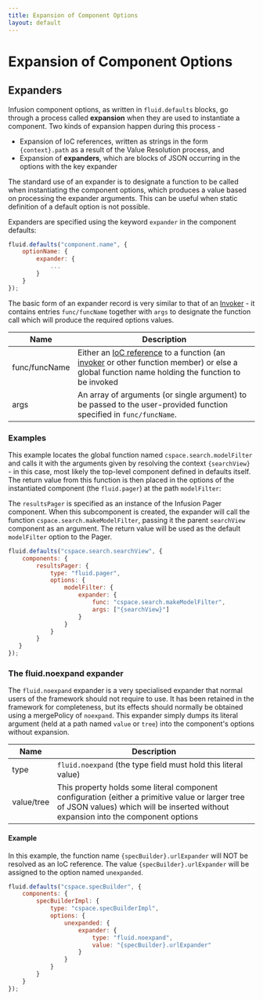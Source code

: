 ```yaml
---
title: Expansion of Component Options
layout: default
---
```


# Expansion of Component Options #

## Expanders ##

Infusion component options, as written in `fluid.defaults` blocks, go through a process called **expansion** when they are used to instantiate a component. Two kinds of expansion happen during this process -

* Expansion of IoC references, written as strings in the form `{context}.path` as a result of the Value Resolution process, and
* Expansion of **expanders**, which are blocks of JSON occurring in the options with the key expander

The standard use of an expander is to designate a function to be called when instantiating the component options, which produces a value based on processing the expander arguments. This can be useful when static definition of a default option is not possible.

Expanders are specified using the keyword `expander` in the component defaults:

```javascript
fluid.defaults("component.name", {
    optionName: {
        expander: {
            ...
        }
    }
});
```

The basic form of an expander record is very similar to that of an [Invoker](Invokers.md) - it contains entries `func/funcName` together with `args` to designate the function call which will produce the required options values.

<table>
    <thead>
        <tr>
            <th>Name</th>
            <th>Description</th>
        </tr>
    </thead>
    <tbody>
        <tr>
            <td>func/funcName</td>
            <td>
                Either an <a href="IoCReferences.md">IoC reference</a> to a function (an <a href="Invokers.md">invoker</a> or other function member) or else a global function name holding the function to be invoked
            </td>
        </tr>
        <tr>
            <td>args</td>
            <td>
                An array of arguments (or single argument) to be passed to the user-provided function specified in <code>func/funcName</code>.
            </td>
        </tr>
    </tbody>
</table>

### Examples ###

This example locates the global function named `cspace.search.modelFilter` and calls it with the arguments given by resolving the context `{searchView}` - in this case, most likely the top-level component defined in defaults itself. The return value from this function is then placed in the options of the instantiated component (the `fluid.pager`) at the path `modelFilter`:

The `resultsPager` is specified as an instance of the Infusion Pager component. When this subcomponent is created, the expander will call the function `cspace.search.makeModelFilter`, passing it the parent `searchView` component as an argument. The return value will be used as the default `modelFilter` option to the Pager.

```javascript
fluid.defaults("cspace.search.searchView", {
    components: {
        resultsPager: {
            type: "fluid.pager",
            options: {
                modelFilter: {
                    expander: {
                        func: "cspace.search.makeModelFilter",
                        args: ["{searchView}"]
                    }
                }
            }
        }
   }
});
```

### The fluid.noexpand expander ###

The `fluid.noexpand` expander is a very specialised expander that normal users of the framework should not require to use. It has been retained in the framework for completeness, but its effects should normally be obtained using a mergePolicy of `noexpand`. This expander simply dumps its literal argument (held at a path named `value` or `tree`) into the component's options without expansion.

<table>
    <thead>
        <tr>
            <th>Name</th>
            <th>Description</th>
        </tr>
    </thead>
    <tbody>
        <tr>
            <td>type</td>
            <td>
                <code>fluid.noexpand</code> (the type field must hold this literal value)
            </td>
        </tr>
        <tr>
            <td>value/tree</td>
            <td>
                This property holds some literal component configuration (either a primitive value or larger tree of JSON values) which will be inserted without expansion into the component options
            </td>
        </tr>
    </tbody>
</table>

#### Example #####

In this example, the function name `{specBuilder}.urlExpander` will NOT be resolved as an IoC reference. The value `{specBuilder}.urlExpander` will be assigned to the option named `unexpanded`.

```javascript
fluid.defaults("cspace.specBuilder", {
    components: {
        specBuilderImpl: {
            type: "cspace.specBuilderImpl",
            options: {
                unexpanded: {
                    expander: {
                        type: "fluid.noexpand",
                        value: "{specBuilder}.urlExpander"
                    }
                }
            }
        }
    }
});
```


